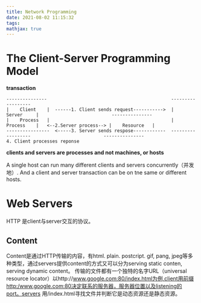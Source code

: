 ```yaml
---
title: Network Programming
date: 2021-08-02 11:15:32
tags:
mathjax: true
---
```


# The Client-Server Programming Model

**transaction**


```
---------------                                              ------------------
|    Client    |  ------1. Client sends request----------->  |     Server     |                           ---------------
|    Process   |                                             |     Process    |   <--2.Server process--> |    Resource   |
----------------  <-----3. Server sends respose------------  ------------------                           ---------------
4. Client processes reponse
```

**clients and servers are processes and not machines, or hosts**

A single host can run many different clients and servers concurrently（并发地）. And a client and server transaction can be on tne same or different hosts. 



# Web Servers
HTTP 是client与server交互的协议。

## Content
Content是通过HTTP传输的内容，有html. plain. postcript. gif, pang, jpeg等多种类型，通过servers提供content的方式又可以分为serving static conten, serving dynamic content。
传输的文件都有一个独特的名字URL（universal resource locator）以http://www.google.com:80/index.html为例,client用前缀http:/www.google.com:80决定联系的服务器，服务器位置以及listening的port。servers 用/index.html寻找文件并判断它是动态资源还是静态资源。
